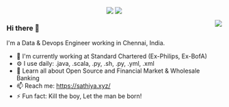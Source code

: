 <p align="center">
  <img align="center" src="https://github.com/smallnest/smallnest/raw/master/developer.gif"/>
<img align="center" src="https://github-profile-trophy.vercel.app/?username=sathiyarajan&title=MultipleLang,Star,Follower,Commit,Issue" style="max-width:100%;">
</p>

<img align="right" src="https://github-readme-stats.vercel.app/api?username=sathiyarajan&show_icons=true&icon_color=805AD5&text_color=718096&bg_color=ffffff&hide_title=true" />

### Hi there 👋

I'm a Data & Devops Engineer working in Chennai, India. 

- 🏢 I'm currently working at Standard Chartered (Ex-Philips, Ex-BofA)
- ⚙️ I use daily: .java, .scala, .py, .sh, .py, .yml, .xml 
- 🌱 Learn all about Open Source and Financial Market & Wholesale Banking
- 📫 Reach me: https://sathiya.xyz/
- ⚡ Fun fact: Kill the boy, Let the man be born!
<!--
**Sathiyarajan/Sathiyarajan** is a ✨ _special_ ✨ repository because its `README.md` (this file) appears on your GitHub profile.

Here are some ideas to get you started:

- 🔭 I’m currently working on ...
- 🌱 I’m currently learning ...
- 👯 I’m looking to collaborate on ...
- 🤔 I’m looking for help with ...
- 💬 Ask me about ...
- 📫 How to reach me: ...
- 😄 Pronouns: ...
- ⚡ Fun fact: ...
-->
